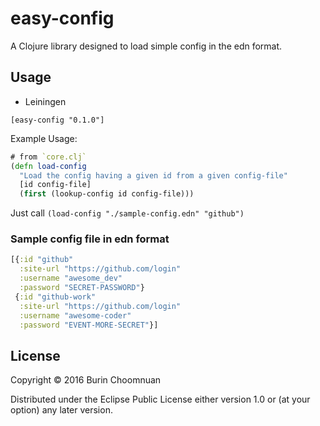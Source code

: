 # easy-config

A Clojure library designed to load simple config in the edn format.

## Usage

- Leiningen

```
[easy-config "0.1.0"]
```

Example Usage:

```clojure
# from `core.clj`
(defn load-config
  "Load the config having a given id from a given config-file"
  [id config-file]
  (first (lookup-config id config-file)))
```

Just call `(load-config "./sample-config.edn" "github")`

### Sample config file in edn format

```clojure
[{:id "github"
  :site-url "https://github.com/login"
  :username "awesome_dev"
  :password "SECRET-PASSWORD"}
 {:id "github-work"
  :site-url "https://github.com/login"
  :username "awesome-coder"
  :password "EVENT-MORE-SECRET"}]
```

## License

Copyright © 2016 Burin Choomnuan

Distributed under the Eclipse Public License either version 1.0 or (at
your option) any later version.
